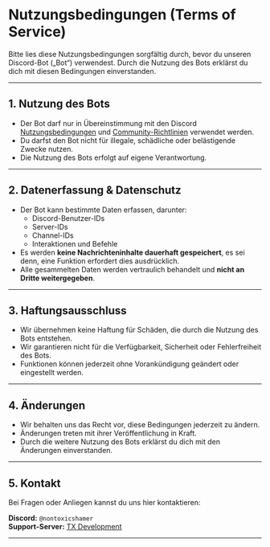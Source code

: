 # Nutzungsbedingungen (Terms of Service)

Bitte lies diese Nutzungsbedingungen sorgfältig durch, bevor du unseren Discord-Bot („Bot“) verwendest. Durch die Nutzung des Bots erklärst du dich mit diesen Bedingungen einverstanden.

---

## 1. Nutzung des Bots

- Der Bot darf nur in Übereinstimmung mit den Discord [Nutzungsbedingungen](https://discord.com/terms) und [Community-Richtlinien](https://discord.com/guidelines) verwendet werden.
- Du darfst den Bot nicht für illegale, schädliche oder belästigende Zwecke nutzen.
- Die Nutzung des Bots erfolgt auf eigene Verantwortung.

---

## 2. Datenerfassung & Datenschutz

- Der Bot kann bestimmte Daten erfassen, darunter:
  - Discord-Benutzer-IDs
  - Server-IDs
  - Channel-IDs
  - Interaktionen und Befehle
- Es werden **keine Nachrichteninhalte dauerhaft gespeichert**, es sei denn, eine Funktion erfordert dies ausdrücklich.
- Alle gesammelten Daten werden vertraulich behandelt und **nicht an Dritte weitergegeben**.

---

## 3. Haftungsausschluss

- Wir übernehmen keine Haftung für Schäden, die durch die Nutzung des Bots entstehen.
- Wir garantieren nicht für die Verfügbarkeit, Sicherheit oder Fehlerfreiheit des Bots.
- Funktionen können jederzeit ohne Vorankündigung geändert oder eingestellt werden.

---

## 4. Änderungen

- Wir behalten uns das Recht vor, diese Bedingungen jederzeit zu ändern.
- Änderungen treten mit ihrer Veröffentlichung in Kraft.
- Durch die weitere Nutzung des Bots erklärst du dich mit den Änderungen einverstanden.

---

## 5. Kontakt

Bei Fragen oder Anliegen kannst du uns hier kontaktieren:

**Discord:** `@nontoxicshamer`  
**Support-Server:** [TX Development](https://discord.gg/FrMsAVnXRA)

---

